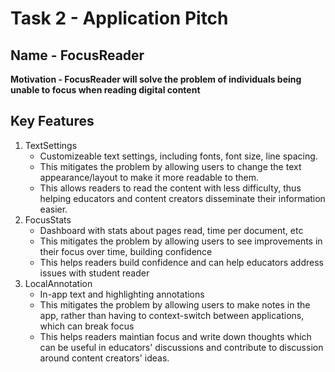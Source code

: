 # Task 2 - Application Pitch

## Name - FocusReader

**Motivation - FocusReader will solve the problem of individuals being unable to focus when reading digital content**

## Key Features

1. TextSettings
    - Customizeable text settings, including fonts, font size, line spacing. 
    - This mitigates the problem by allowing users to change the text appearance/layout to make it more readable to them.
    - This allows readers to read the content with less difficulty, thus helping educators and content creators disseminate their information easier. 
2. FocusStats
    - Dashboard with stats about pages read, time per document, etc
    - This mitigates the problem by allowing users to see improvements in their focus over time, building confidence
    - This helps readers build confidence and can help educators address issues with student reader
3. LocalAnnotation
    - In-app text and highlighting annotations
    - This mitigates the problem by allowing users to make notes in the app, rather than having to context-switch between applications, which can break focus
    - This helps readers maintian focus and write down thoughts which can be useful in educators' discussions and contribute to discussion around content creators' ideas. 